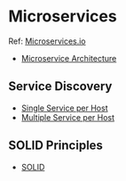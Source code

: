 # Microservices

Ref: [Microservices.io](https://microservices.io/)

- [Microservice Architecture](https://microservices.io/patterns/microservices.html)


## Service Discovery

- [Single Service per Host](https://microservices.io/patterns/deployment/single-service-per-host.html)
- [Multiple Service per Host](https://microservices.io/patterns/deployment/multiple-services-per-host.html)

## SOLID Principles

- [SOLID](https://www.freecodecamp.org/news/solid-principles-single-responsibility-principle-explained/)
